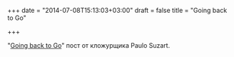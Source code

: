+++
date = "2014-07-08T15:13:03+03:00"
draft = false
title = "Going back to Go"

+++

<p>&quot;<a href="http://paulosuzart.github.io/blog/2014/07/07/going-back-to-go/">Going back to Go</a>&quot; пост от кложурщика&nbsp;Paulo Suzart.</p>

